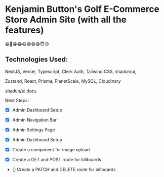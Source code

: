 # Kenjamin Button's Golf E-Commerce Store Admin Site (with all the features) 
😀😬😁😂😃😄😅😆😇😉

## Technologies Used:

NextJS, Vercel, Typescript, Clerk Auth, Tailwind CSS, shadcn/ui, 

Zustand, React, Prisma, PlanetScale, MySQL, Cloudinary

[shadcn/ui docs](https://ui.shadcn.com/)



Next Steps: 

- [x] Admin Dashboard Setup
- [x] Admin Navigation Bar
- [x] Admin Settings Page
- [x] Admin Dashboard Setup

- [x] Create a component for image upload

- [x] Create a GET and POST route for billboards

- [] Create a PATCH and DELETE route for billboards